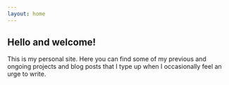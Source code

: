 ```yaml
---
layout: home
---
```


<h2 class="post-list-heading">Hello and welcome!</h2> 

This is my personal site. Here you can find some of my previous and ongoing projects and 
blog posts that I type up when I occasionally feel an urge to write.

